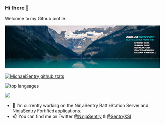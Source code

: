 ### Hi there 👋

Welcome to my Github profile.

![NinjaSentry BattleStation](img/ninjasentry-background-battlestation-xs.jpg)

<p align="center">

[![MichaelSentry github stats](https://github-readme-stats.vercel.app/api?username=michaelsentry&theme=github_dark&include_all_commits=true&count_private=true&show_icons=true&line_height=20)](https://github.com/michaelsentry/)

![top languages](https://github-readme-stats.vercel.app/api/top-langs/?username=michaelsentry&theme=github_dark&layout=compact)

<img src="https://github-readme-streak-stats.herokuapp.com/?user=michaelsentry&theme=github_dark"/>

</p>

- 🔭 I’m currently working on the NinjaSentry BattleStation Server and NinjaSentry Fortified applications.
- 📫 You can find me on Twitter [@NinjaSentry](https://twitter.com/NinjaSentry) & [@SentryXSI](https://twitter.com/SentryXSI)

<!--
**MichaelSentry/michaelsentry** is a ✨ _special_ ✨ repository because its `README.md` (this file) appears on your GitHub profile.

Here are some ideas to get you started:

- 🔭 I’m currently working on ...
- 🌱 I’m currently learning ...
- 👯 I’m looking to collaborate on ...
- 🤔 I’m looking for help with ...
- 💬 Ask me about ...
- 📫 How to reach me: ...
- 😄 Pronouns: ...
- ⚡ Fun fact: ...
-->
